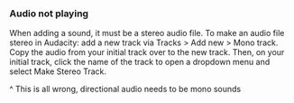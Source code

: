 ### Audio not playing

When adding a sound, it must be a stereo audio file. To make an audio file stereo in Audacity: add a new track via Tracks > Add new > Mono track. Copy the audio from your initial track over to the new track. Then, on your initial track, click the name of the track to open a dropdown menu and select Make Stereo Track.

^ This is all wrong, directional audio needs to be mono sounds